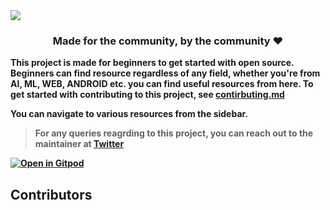 <img src="https://user-images.githubusercontent.com/82728823/196099813-b9a84d20-0388-4f19-99b6-817ef483db82.png">
<center><h3><b>Made for the community, by the community ❤️<b></h3></center>

This project is made for beginners to get started with open source. Beginners can find resource regardless of any field, whether you're from AI, ML, WEB, ANDROID etc. you can find useful resources from here. To get started with contributing to this project, see [contirbuting.md](./Contributing.md)

You can navigate to various resources from the sidebar.

> For any queries reagrding to this project, you can reach out to the maintainer at [Twitter](https://twitter.com/Hasnain_Makada)
  
[![Open in Gitpod](https://gitpod.io/button/open-in-gitpod.svg "Open In Gitpod")](https://gitpod.io/#https://github.com/hasnainmakada-99/Open-Source-With-Hasnain)

## Contributors

<!-- ALL-CONTRIBUTORS-LIST:START - Do not remove or modify this section -->
<!-- prettier-ignore-start -->
<!-- markdownlint-disable -->

<!-- markdownlint-restore -->
<!-- prettier-ignore-end -->

<!-- ALL-CONTRIBUTORS-LIST:END -->